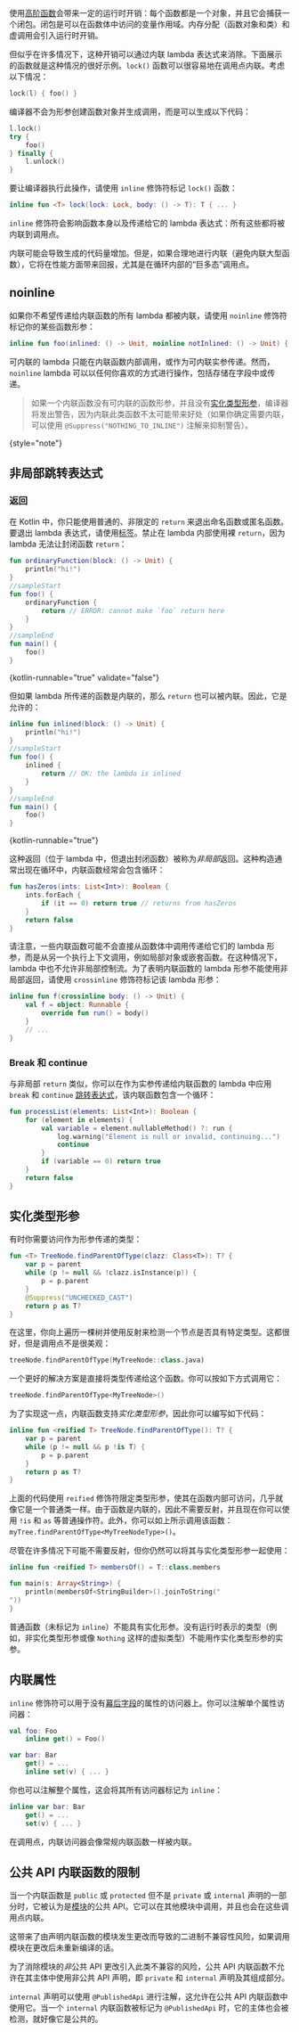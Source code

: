 [//]: # (title: 内联函数)

使用[高阶函数](lambdas.md)会带来一定的运行时开销：每个函数都是一个对象，并且它会捕获一个闭包。闭包是可以在函数体中访问的变量作用域。内存分配（函数对象和类）和虚调用会引入运行时开销。

但似乎在许多情况下，这种开销可以通过内联 lambda 表达式来消除。下面展示的函数就是这种情况的很好示例。`lock()` 函数可以很容易地在调用点内联。考虑以下情况：

```kotlin
lock(l) { foo() }
```

编译器不会为形参创建函数对象并生成调用，而是可以生成以下代码：

```kotlin
l.lock()
try {
    foo()
} finally {
    l.unlock()
}
```

要让编译器执行此操作，请使用 `inline` 修饰符标记 `lock()` 函数：

```kotlin
inline fun <T> lock(lock: Lock, body: () -> T): T { ... }
```

`inline` 修饰符会影响函数本身以及传递给它的 lambda 表达式：所有这些都将被内联到调用点。

内联可能会导致生成的代码量增加。但是，如果合理地进行内联（避免内联大型函数），它将在性能方面带来回报，尤其是在循环内部的“巨多态”调用点。

## noinline

如果你不希望传递给内联函数的所有 lambda 都被内联，请使用 `noinline` 修饰符标记你的某些函数形参：

```kotlin
inline fun foo(inlined: () -> Unit, noinline notInlined: () -> Unit) { ... }
```

可内联的 lambda 只能在内联函数内部调用，或作为可内联实参传递。然而，`noinline` lambda 可以以任何你喜欢的方式进行操作，包括存储在字段中或传递。

> 如果一个内联函数没有可内联的函数形参，并且没有[实化类型形参](#reified-type-parameters)，编译器将发出警告，因为内联此类函数不太可能带来好处（如果你确定需要内联，可以使用 `@Suppress("NOTHING_TO_INLINE")` 注解来抑制警告）。
>
{style="note"}

## 非局部跳转表达式

### 返回

在 Kotlin 中，你只能使用普通的、非限定的 `return` 来退出命名函数或匿名函数。要退出 lambda 表达式，请使用[标签](returns.md#return-to-labels)。禁止在 lambda 内部使用裸 `return`，因为 lambda 无法让封闭函数 `return`：

```kotlin
fun ordinaryFunction(block: () -> Unit) {
    println("hi!")
}
//sampleStart
fun foo() {
    ordinaryFunction {
        return // ERROR: cannot make `foo` return here
    }
}
//sampleEnd
fun main() {
    foo()
}
```
{kotlin-runnable="true" validate="false"}

但如果 lambda 所传递的函数是内联的，那么 `return` 也可以被内联。因此，它是允许的：

```kotlin
inline fun inlined(block: () -> Unit) {
    println("hi!")
}
//sampleStart
fun foo() {
    inlined {
        return // OK: the lambda is inlined
    }
}
//sampleEnd
fun main() {
    foo()
}
```
{kotlin-runnable="true"}

这种返回（位于 lambda 中，但退出封闭函数）被称为*非局部*返回。这种构造通常出现在循环中，内联函数经常会包含循环：

```kotlin
fun hasZeros(ints: List<Int>): Boolean {
    ints.forEach {
        if (it == 0) return true // returns from hasZeros
    }
    return false
}
```

请注意，一些内联函数可能不会直接从函数体中调用传递给它们的 lambda 形参，而是从另一个执行上下文调用，例如局部对象或嵌套函数。在这种情况下，lambda 中也不允许非局部控制流。为了表明内联函数的 lambda 形参不能使用非局部返回，请使用 `crossinline` 修饰符标记该 lambda 形参：

```kotlin
inline fun f(crossinline body: () -> Unit) {
    val f = object: Runnable {
        override fun run() = body()
    }
    // ...
}
```

### Break 和 continue

与非局部 `return` 类似，你可以在作为实参传递给内联函数的 lambda 中应用 `break` 和 `continue` [跳转表达式](returns.md)，该内联函数包含一个循环：

```kotlin
fun processList(elements: List<Int>): Boolean {
    for (element in elements) {
        val variable = element.nullableMethod() ?: run {
            log.warning("Element is null or invalid, continuing...")
            continue
        }
        if (variable == 0) return true
    }
    return false
}
```

## 实化类型形参

有时你需要访问作为形参传递的类型：

```kotlin
fun <T> TreeNode.findParentOfType(clazz: Class<T>): T? {
    var p = parent
    while (p != null && !clazz.isInstance(p)) {
        p = p.parent
    }
    @Suppress("UNCHECKED_CAST")
    return p as T?
}
```

在这里，你向上遍历一棵树并使用反射来检测一个节点是否具有特定类型。这都很好，但是调用点不是很美观：

```kotlin
treeNode.findParentOfType(MyTreeNode::class.java)
```

一个更好的解决方案是直接将类型传递给这个函数。你可以按如下方式调用它：

```kotlin
treeNode.findParentOfType<MyTreeNode>()
```

为了实现这一点，内联函数支持*实化类型形参*，因此你可以编写如下代码：

```kotlin
inline fun <reified T> TreeNode.findParentOfType(): T? {
    var p = parent
    while (p != null && p !is T) {
        p = p.parent
    }
    return p as T?
}
```

上面的代码使用 `reified` 修饰符限定类型形参，使其在函数内部可访问，几乎就像它是一个普通类一样。由于函数是内联的，因此不需要反射，并且现在你可以使用 `!is` 和 `as` 等普通操作符。此外，你可以如上所示调用该函数：`myTree.findParentOfType<MyTreeNodeType>()`。

尽管在许多情况下可能不需要反射，但你仍然可以将其与实化类型形参一起使用：

```kotlin
inline fun <reified T> membersOf() = T::class.members

fun main(s: Array<String>) {
    println(membersOf<StringBuilder>().joinToString("
"))
}
```

普通函数（未标记为 `inline`）不能具有实化形参。没有运行时表示的类型（例如，非实化类型形参或像 `Nothing` 这样的虚拟类型）不能用作实化类型形参的实参。

## 内联属性

`inline` 修饰符可以用于没有[幕后字段](properties.md#backing-fields)的属性的访问器上。你可以注解单个属性访问器：

```kotlin
val foo: Foo
    inline get() = Foo()

var bar: Bar
    get() = ...
    inline set(v) { ... }
```

你也可以注解整个属性，这会将其所有访问器标记为 `inline`：

```kotlin
inline var bar: Bar
    get() = ...
    set(v) { ... }
```

在调用点，内联访问器会像常规内联函数一样被内联。

## 公共 API 内联函数的限制

当一个内联函数是 `public` 或 `protected` 但不是 `private` 或 `internal` 声明的一部分时，它被认为是[模块](visibility-modifiers.md#modules)的公共 API。它可以在其他模块中调用，并且也会在这些调用点内联。

这带来了由声明内联函数的模块发生更改而导致的二进制不兼容性风险，如果调用模块在更改后未重新编译的话。

为了消除模块的*非*公共 API 更改引入此类不兼容的风险，公共 API 内联函数不允许在其主体中使用非公共 API 声明，即 `private` 和 `internal` 声明及其组成部分。

`internal` 声明可以使用 `@PublishedApi` 进行注解，这允许在公共 API 内联函数中使用它。当一个 `internal` 内联函数被标记为 `@PublishedApi` 时，它的主体也会被检测，就好像它是公共的。